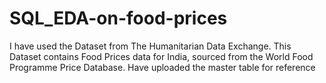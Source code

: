 # SQL_EDA-on-food-prices

I have used the Dataset from The Humanitarian Data Exchange. This Dataset contains Food Prices data for India, sourced from the World Food Programme Price Database. Have uploaded the master table for reference
